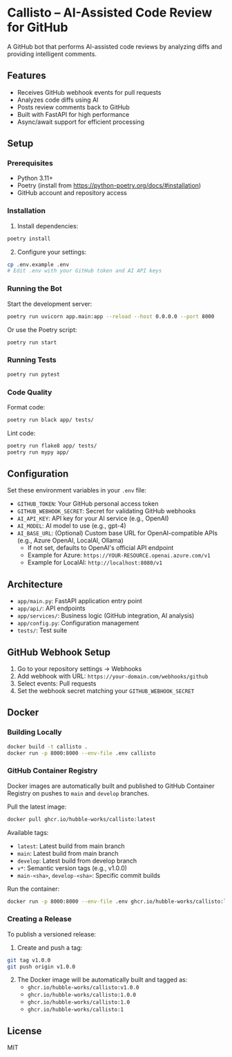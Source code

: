 # Callisto – AI-Assisted Code Review for GitHub

A GitHub bot that performs AI-assisted code reviews by analyzing diffs and providing intelligent comments.

## Features

- Receives GitHub webhook events for pull requests
- Analyzes code diffs using AI
- Posts review comments back to GitHub
- Built with FastAPI for high performance
- Async/await support for efficient processing

## Setup

### Prerequisites

- Python 3.11+
- Poetry (install from https://python-poetry.org/docs/#installation)
- GitHub account and repository access

### Installation

1. Install dependencies:
```bash
poetry install
```

2. Configure your settings:
```bash
cp .env.example .env
# Edit .env with your GitHub token and AI API keys
```

### Running the Bot

Start the development server:
```bash
poetry run uvicorn app.main:app --reload --host 0.0.0.0 --port 8000
```

Or use the Poetry script:
```bash
poetry run start
```

### Running Tests

```bash
poetry run pytest
```

### Code Quality

Format code:
```bash
poetry run black app/ tests/
```

Lint code:
```bash
poetry run flake8 app/ tests/
poetry run mypy app/
```

## Configuration

Set these environment variables in your `.env` file:

- `GITHUB_TOKEN`: Your GitHub personal access token
- `GITHUB_WEBHOOK_SECRET`: Secret for validating GitHub webhooks
- `AI_API_KEY`: API key for your AI service (e.g., OpenAI)
- `AI_MODEL`: AI model to use (e.g., gpt-4)
- `AI_BASE_URL`: (Optional) Custom base URL for OpenAI-compatible APIs (e.g., Azure OpenAI, LocalAI, Ollama)
  - If not set, defaults to OpenAI's official API endpoint
  - Example for Azure: `https://YOUR-RESOURCE.openai.azure.com/v1`
  - Example for LocalAI: `http://localhost:8080/v1`

## Architecture

- `app/main.py`: FastAPI application entry point
- `app/api/`: API endpoints
- `app/services/`: Business logic (GitHub integration, AI analysis)
- `app/config.py`: Configuration management
- `tests/`: Test suite

## GitHub Webhook Setup

1. Go to your repository settings → Webhooks
2. Add webhook with URL: `https://your-domain.com/webhooks/github`
3. Select events: Pull requests
4. Set the webhook secret matching your `GITHUB_WEBHOOK_SECRET`

## Docker

### Building Locally

```bash
docker build -t callisto .
docker run -p 8000:8000 --env-file .env callisto
```

### GitHub Container Registry

Docker images are automatically built and published to GitHub Container Registry on pushes to `main` and `develop` branches.

Pull the latest image:
```bash
docker pull ghcr.io/hubble-works/callisto:latest
```

Available tags:
- `latest`: Latest build from main branch
- `main`: Latest build from main branch
- `develop`: Latest build from develop branch
- `v*`: Semantic version tags (e.g., v1.0.0)
- `main-<sha>`, `develop-<sha>`: Specific commit builds

Run the container:
```bash
docker run -p 8000:8000 --env-file .env ghcr.io/hubble-works/callisto:latest
```

### Creating a Release

To publish a versioned release:

1. Create and push a tag:
```bash
git tag v1.0.0
git push origin v1.0.0
```

2. The Docker image will be automatically built and tagged as:
   - `ghcr.io/hubble-works/callisto:v1.0.0`
   - `ghcr.io/hubble-works/callisto:1.0.0`
   - `ghcr.io/hubble-works/callisto:1.0`
   - `ghcr.io/hubble-works/callisto:1`

## License

MIT
